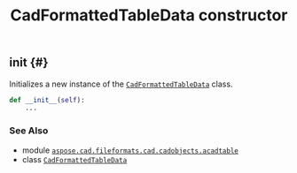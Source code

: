 ﻿---
title: CadFormattedTableData constructor
second_title: Aspose.CAD for Python via .NET API References
description: 
type: docs
weight: 10
url: /python-net/aspose.cad.fileformats.cad.cadobjects.acadtable/cadformattedtabledata/__init__/
is_root: false
---

## __init__ {#}

Initializes a new instance of the [`CadFormattedTableData`](/cad/python-net/aspose.cad.fileformats.cad.cadobjects.acadtable/cadformattedtabledata) class.



```python
def __init__(self):
    ...
```





### See Also
* module [`aspose.cad.fileformats.cad.cadobjects.acadtable`](../../)
* class [`CadFormattedTableData`](/cad/python-net/aspose.cad.fileformats.cad.cadobjects.acadtable/cadformattedtabledata)
